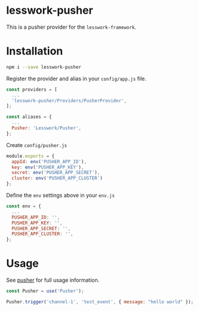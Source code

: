 # lesswork-pusher
This is a pusher provider for the `lesswork-framework`.

# Installation
```bash 
npm i --save lesswork-pusher
```

Register the provider and alias in your `config/app.js` file.

```js
const providers = [
  ...
  'lesswork-pusher/Providers/PusherProvider',
];

const aliases = {
  ...
  Pusher: 'Lesswork/Pusher',
};
```

Create `config/pusher.js`
```js
module.exports = {
  appId: env('PUSHER_APP_ID'),
  key: env('PUSHER_APP_KEY'),
  secret: env('PUSHER_APP_SECRET'),
  cluster: env('PUSHER_APP_CLUSTER')
};
```

Define the `env` settings above in your `env.js`
```js
const env = {
  ...
  PUSHER_APP_ID: '',
  PUSHER_APP_KEY: '',
  PUSHER_APP_SECRET: '',
  PUSHER_APP_CLUSTER: '',
};
```


# Usage
See [pusher](https://www.npmjs.com/package/pusher) for full usage information.

```js
const Pusher = use('Pusher');

Pusher.trigger('channel-1', 'test_event', { message: "hello world" });
```